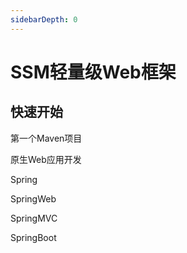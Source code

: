 ```yaml
---
sidebarDepth: 0
---
```


# SSM轻量级Web框架

## 快速开始

第一个Maven项目

原生Web应用开发

Spring

SpringWeb

SpringMVC

SpringBoot

